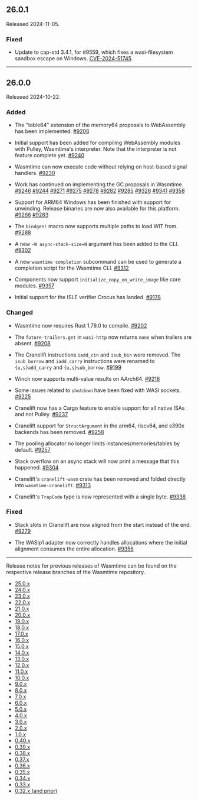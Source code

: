## 26.0.1

Released 2024-11-05.

### Fixed

* Update to cap-std 3.4.1, for #9559, which fixes a wasi-filesystem sandbox
  escape on Windows.
  [CVE-2024-51745](https://github.com/bytecodealliance/wasmtime/security/advisories/GHSA-c2f5-jxjv-2hh8).

--------------------------------------------------------------------------------

## 26.0.0

Released 2024-10-22.

### Added

* The "table64" extension of the memory64 proposals to WebAssembly has been
  implemented.
  [#9206](https://github.com/bytecodealliance/wasmtime/pull/9206)

* Initial support has been added for compiling WebAssembly modules with Pulley,
  Wasmtime's interpreter. Note that the interpreter is not feature complete yet.
  [#9240](https://github.com/bytecodealliance/wasmtime/pull/9240)

* Wasmtime can now execute code without relying on host-based signal handlers.
  [#9230](https://github.com/bytecodealliance/wasmtime/pull/9230)

* Work has continued on implementing the GC proposals in Wasmtime.
  [#9246](https://github.com/bytecodealliance/wasmtime/pull/9246)
  [#9244](https://github.com/bytecodealliance/wasmtime/pull/9244)
  [#9271](https://github.com/bytecodealliance/wasmtime/pull/9271)
  [#9275](https://github.com/bytecodealliance/wasmtime/pull/9275)
  [#9278](https://github.com/bytecodealliance/wasmtime/pull/9278)
  [#9282](https://github.com/bytecodealliance/wasmtime/pull/9282)
  [#9285](https://github.com/bytecodealliance/wasmtime/pull/9285)
  [#9326](https://github.com/bytecodealliance/wasmtime/pull/9326)
  [#9341](https://github.com/bytecodealliance/wasmtime/pull/9341)
  [#9358](https://github.com/bytecodealliance/wasmtime/pull/9358)

* Support for ARM64 Windows has been finished with support for unwinding.
  Release binaries are now also available for this platform.
  [#9266](https://github.com/bytecodealliance/wasmtime/pull/9266)
  [#9283](https://github.com/bytecodealliance/wasmtime/pull/9283)

* The `bindgen!` macro now supports multiple paths to load WIT from.
  [#9288](https://github.com/bytecodealliance/wasmtime/pull/9288)

* A new `-W async-stack-size=N` argument has been added to the CLI.
  [#9302](https://github.com/bytecodealliance/wasmtime/pull/9302)

* A new `wasmtime completion` subcommand can be used to generate a completion
  script for the Wasmtime CLI.
  [#9312](https://github.com/bytecodealliance/wasmtime/pull/9312)

* Components now support `initialize_copy_on_write_image` like core modules.
  [#9357](https://github.com/bytecodealliance/wasmtime/pull/9357)

* Initial support for the ISLE verifier Crocus has landed.
  [#9178](https://github.com/bytecodealliance/wasmtime/pull/9178)

### Changed

* Wasmtime now requires Rust 1.79.0 to compile.
  [#9202](https://github.com/bytecodealliance/wasmtime/pull/9202)

* The `future-trailers.get` in `wasi-http` now returns `none` when trailers are
  absent.
  [#9208](https://github.com/bytecodealliance/wasmtime/pull/9208)

* The Cranelift instructions `iadd_cin` and `isub_bin` were removed. The
  `isub_borrow` and `iadd_carry` instructions were renamed to `{u,s}add_carry`
  and `{u,s}sub_borrow`.
  [#9199](https://github.com/bytecodealliance/wasmtime/pull/9199)

* Winch now supports multi-value results on AArch64.
  [#9218](https://github.com/bytecodealliance/wasmtime/pull/9218)

* Some issues related to `shutdown` have been fixed with WASI sockets.
  [#9225](https://github.com/bytecodealliance/wasmtime/pull/9225)

* Cranelift now has a Cargo feature to enable support for all native ISAs and
  not Pulley.
  [#9237](https://github.com/bytecodealliance/wasmtime/pull/9237)

* Cranelift support for `StructArgument` in the arm64, riscv64, and s390x
  backends has been removed.
  [#9258](https://github.com/bytecodealliance/wasmtime/pull/9258)

* The pooling allocator no longer limits instances/memories/tables by default.
  [#9257](https://github.com/bytecodealliance/wasmtime/pull/9257)

* Stack overflow on an async stack will now print a message that this happened.
  [#9304](https://github.com/bytecodealliance/wasmtime/pull/9304)

* Cranelift's `cranelift-wasm` crate has been removed and folded directly into
  `wasmtime-cranelift`.
  [#9313](https://github.com/bytecodealliance/wasmtime/pull/9313)

* Cranelift's `TrapCode` type is now represented with a single byte.
  [#9338](https://github.com/bytecodealliance/wasmtime/pull/9338)

### Fixed

* Stack slots in Cranelift are now aligned from the start instead of the end.
  [#9279](https://github.com/bytecodealliance/wasmtime/pull/9279)

* The WASIp1 adapter now correctly handles allocations where the initial
  alignment consumes the entire allocation.
  [#9356](https://github.com/bytecodealliance/wasmtime/pull/9356)

--------------------------------------------------------------------------------

Release notes for previous releases of Wasmtime can be found on the respective
release branches of the Wasmtime repository.

<!-- ARCHIVE_START -->
* [25.0.x](https://github.com/bytecodealliance/wasmtime/blob/release-25.0.0/RELEASES.md)
* [24.0.x](https://github.com/bytecodealliance/wasmtime/blob/release-24.0.0/RELEASES.md)
* [23.0.x](https://github.com/bytecodealliance/wasmtime/blob/release-23.0.0/RELEASES.md)
* [22.0.x](https://github.com/bytecodealliance/wasmtime/blob/release-22.0.0/RELEASES.md)
* [21.0.x](https://github.com/bytecodealliance/wasmtime/blob/release-21.0.0/RELEASES.md)
* [20.0.x](https://github.com/bytecodealliance/wasmtime/blob/release-20.0.0/RELEASES.md)
* [19.0.x](https://github.com/bytecodealliance/wasmtime/blob/release-19.0.0/RELEASES.md)
* [18.0.x](https://github.com/bytecodealliance/wasmtime/blob/release-18.0.0/RELEASES.md)
* [17.0.x](https://github.com/bytecodealliance/wasmtime/blob/release-17.0.0/RELEASES.md)
* [16.0.x](https://github.com/bytecodealliance/wasmtime/blob/release-16.0.0/RELEASES.md)
* [15.0.x](https://github.com/bytecodealliance/wasmtime/blob/release-15.0.0/RELEASES.md)
* [14.0.x](https://github.com/bytecodealliance/wasmtime/blob/release-14.0.0/RELEASES.md)
* [13.0.x](https://github.com/bytecodealliance/wasmtime/blob/release-13.0.0/RELEASES.md)
* [12.0.x](https://github.com/bytecodealliance/wasmtime/blob/release-12.0.0/RELEASES.md)
* [11.0.x](https://github.com/bytecodealliance/wasmtime/blob/release-11.0.0/RELEASES.md)
* [10.0.x](https://github.com/bytecodealliance/wasmtime/blob/release-10.0.0/RELEASES.md)
* [9.0.x](https://github.com/bytecodealliance/wasmtime/blob/release-9.0.0/RELEASES.md)
* [8.0.x](https://github.com/bytecodealliance/wasmtime/blob/release-8.0.0/RELEASES.md)
* [7.0.x](https://github.com/bytecodealliance/wasmtime/blob/release-7.0.0/RELEASES.md)
* [6.0.x](https://github.com/bytecodealliance/wasmtime/blob/release-6.0.0/RELEASES.md)
* [5.0.x](https://github.com/bytecodealliance/wasmtime/blob/release-5.0.0/RELEASES.md)
* [4.0.x](https://github.com/bytecodealliance/wasmtime/blob/release-4.0.0/RELEASES.md)
* [3.0.x](https://github.com/bytecodealliance/wasmtime/blob/release-3.0.0/RELEASES.md)
* [2.0.x](https://github.com/bytecodealliance/wasmtime/blob/release-2.0.0/RELEASES.md)
* [1.0.x](https://github.com/bytecodealliance/wasmtime/blob/release-1.0.0/RELEASES.md)
* [0.40.x](https://github.com/bytecodealliance/wasmtime/blob/release-0.40.0/RELEASES.md)
* [0.39.x](https://github.com/bytecodealliance/wasmtime/blob/release-0.39.0/RELEASES.md)
* [0.38.x](https://github.com/bytecodealliance/wasmtime/blob/release-0.38.0/RELEASES.md)
* [0.37.x](https://github.com/bytecodealliance/wasmtime/blob/release-0.37.0/RELEASES.md)
* [0.36.x](https://github.com/bytecodealliance/wasmtime/blob/release-0.36.0/RELEASES.md)
* [0.35.x](https://github.com/bytecodealliance/wasmtime/blob/release-0.35.0/RELEASES.md)
* [0.34.x](https://github.com/bytecodealliance/wasmtime/blob/release-0.34.0/RELEASES.md)
* [0.33.x](https://github.com/bytecodealliance/wasmtime/blob/release-0.33.0/RELEASES.md)
* [0.32.x (and prior)](https://github.com/bytecodealliance/wasmtime/blob/release-0.32.0/RELEASES.md)
